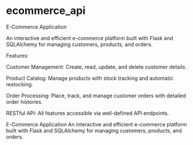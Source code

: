 # ecommerce_api
E-Commerce Application

An interactive and efficient e-commerce platform built with Flask and SQLAlchemy for managing customers, products, and orders.

Features:

Customer Management: Create, read, update, and delete customer details.

Product Catalog: Manage products with stock tracking and automatic restocking.

Order Processing: Place, track, and manage customer orders with detailed order histories.

RESTful API: All features accessible via well-defined API endpoints.

E-Commerce Application An interactive and efficient e-commerce platform built with Flask and SQLAlchemy for managing customers, products, and orders.